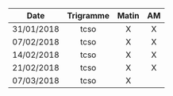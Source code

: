 |Date | Trigramme | Matin  | AM  |
|-----|:---------:|:------:|:---:|
| 31/01/2018 | tcso |   X   |  X  |
| 07/02/2018 | tcso |   X   |  X  |
| 14/02/2018 | tcso |   X   |  X  |
| 21/02/2018 | tcso |   X   |  X  |
| 07/03/2018 | tcso |   X   |     |
